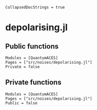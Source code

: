 ```@meta
CollapsedDocStrings = true
```

# depolarising.jl

## Public functions

```@autodocs; canonical=false
Modules = [QuantumACES]
Pages = ["src/noises/depolarising.jl"]
Private = false
```

## Private functions

```@autodocs
Modules = [QuantumACES]
Pages = ["src/noises/depolarising.jl"]
Public = false
```
